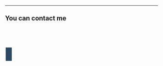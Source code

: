 

---------------


<html>
<head>
<meta name="viewport" content="width=device-width, initial-scale=1">
<link rel="stylesheet" href="https://cdnjs.cloudflare.com/ajax/libs/font-awesome/4.7.0/css/font-awesome.min.css">
<style>
.fa {
  padding: 10px;
  font-size: 20px;
  width: 20px;
  text-align: center;
  text-decoration: none;
  margin: 5px 2px;
}

.fa:hover {
    opacity: 0.7;
}

.fa-twitter {
  background: #55ACEE;
  color: white;
}



.fa-yahoo {
  background: #430297;
  color: white;
}
.fa-github {
  background: #2c4762;
  color: white;
}


</style>
</head>
<body>

<h2>You can contact me</h2>

<!-- Add font awesome icons -->

<a href="https://twitter.com/therealfantoma" class="fa fa-twitter"></a>

<a href=".fmakiavel@yahoo.fr" class="fa fa-yahoo"></a>

<a href="https://github.com/therealfantoma/" class="fa fa-github"></a>


      
</body>
</html> 
